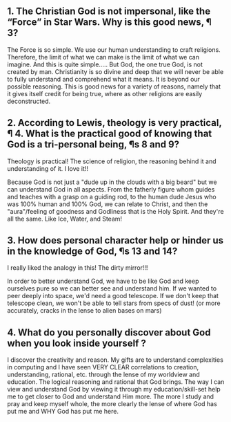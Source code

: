 ## 1. The Christian God is not impersonal, like the “Force” in Star Wars. Why is this good news, ¶ 3? 

The Force is so simple. We use our human understanding to craft religions. Therefore, the limit of what we can make is the limit of what we can imagine. And this is quite simple..... But God, the one true God, is not created by man. Christianity is so divine and deep that we will never be able to fully understand and comprehend what it means. It is beyond our possible reasoning. This is good news for a variety of reasons, namely that it gives itself credit for being true, where as other religions are easily deconstructed.
## 2. According to Lewis, theology is very practical, ¶ 4. What is the practical good of knowing that God is a tri-personal being, ¶s 8 and 9? 

Theology is practical! The science of religion, the reasoning behind it and understanding of it. I love it!!

Because God is not just a "dude up in the clouds with a big beard" but we can understand God in all aspects. From the fatherly figure whom guides and teaches with a grasp on a guiding rod, to the human dude Jesus who was 100% human and 100% God, we can relate to Christ, and then the "aura"/feeling of goodness and Godliness that is the Holy Spirit. And they're all the same. Like Ice, Water, and Steam!

## 3. How does personal character help or hinder us in the knowledge of God, ¶s 13 and 14? 

I really liked the analogy in this! The dirty mirror!!!

In order to better understand God, we have to be like God and keep ourselves pure so we can better see and understand him. If we wanted to peer deeply into space, we'd need a good telescope. If we don't keep that telescope clean, we won't be able to tell stars from specs of dust!  (or more accurately, cracks in the lense to alien bases on mars)

## 4. What do you personally discover about God when you look inside yourself ? 

I discover the creativity and reason. My gifts are to understand complexities in computing and I have seen VERY CLEAR correlations to creation, understanding, rational, etc. through the lense of my worldview and education. The logical reasoning and rational that God brings. The way I can view and understand God by viewing it through my education/skill-set help me to get closer to God and understand Him more. The more I study and pray and keep myself whole, the more clearly the lense of where God has put me and WHY God has put me here.